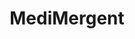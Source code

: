 ---
title: "MediMergent"
image: "img/solutions/fluent/MediMergent.jpg"
type: "medigy-clients"
weight: 6
---